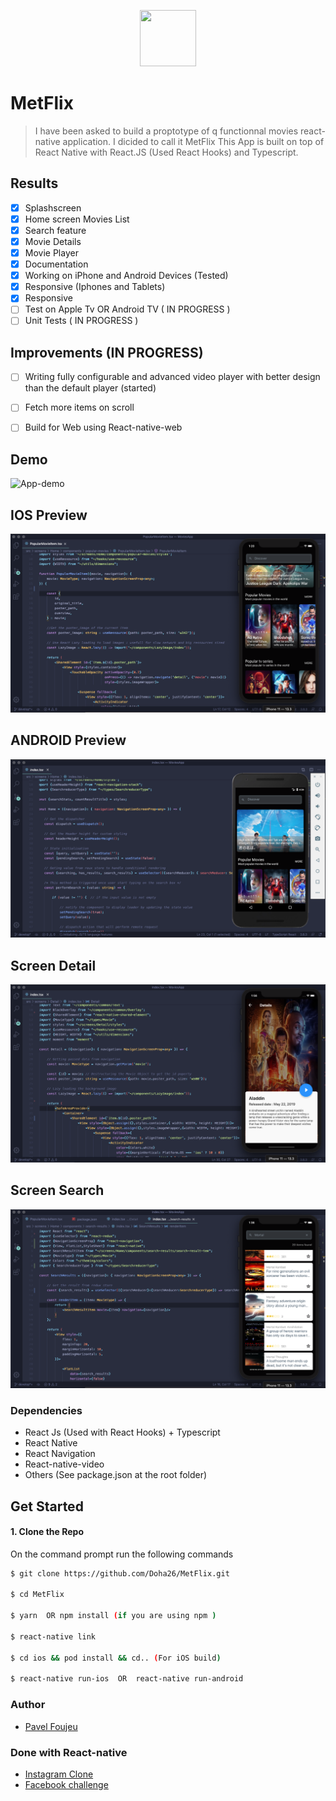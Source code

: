 <p align="center">
    <img width="90" height="90" src="https://i.ibb.co/QQ3mbpq/logo.jpg">
</p>


# MetFlix 

>I have been asked to build a proptotype of q functionnal movies react-native application. I dicided to call it MetFlix
 This App is built on top of React Native with React.JS (Used React Hooks) and Typescript. 
 
 ## Results
- [x] Splashscreen
- [x] Home screen Movies List
- [x] Search feature
- [x] Movie Details
- [x] Movie Player
- [x] Documentation
- [x] Working on iPhone and Android Devices (Tested)
- [x] Responsive (Iphones and Tablets)
- [x] Responsive
- [ ] Test on Apple Tv OR Android TV ( IN PROGRESS )
- [ ] Unit Tests ( IN PROGRESS )

 ## Improvements (IN PROGRESS)
- [ ] Writing fully configurable and advanced video player with 
      better design than the default player (started)
- [ ] Fetch more items on scroll 
- [ ] Build for Web using React-native-web


 ## Demo 
 ![App-demo](./src/screenshots/demo.gif)
 
##  IOS Preview
![App-demo](./src/screenshots/home_ios.png)

##  ANDROID Preview
![App-demo](./src/screenshots/home_android.png)

##  Screen Detail
![App-demo](./src/screenshots/detail_ios.png)

##  Screen Search
![App-demo](./src/screenshots/search_ios.png)


### Dependencies

 - React Js (Used with React Hooks) + Typescript
 - React Native
 - React Navigation
 - React-native-video
 - Others (See package.json at the root folder)
 
 ## Get Started
 
 #### 1. Clone the Repo
 
 On the command prompt run the following commands
 ```sh
 $ git clone https://github.com/Doha26/MetFlix.git
 
 $ cd MetFlix
 
 $ yarn  OR npm install (if you are using npm )

 $ react-native link
 
 $ cd ios && pod install && cd.. (For iOS build)
 
 $ react-native run-ios  OR  react-native run-android
 
 ```
 
 ### Author
 
 *	[Pavel Foujeu](mailto:foujeupavel@gmail.com)
 
 ### Done with React-native
 
 *	[Instagram Clone ](https://github.com/Doha26/Instagram-clone)
 *	[Facebook challenge ](https://github.com/Doha26/Facebook-React-native)

